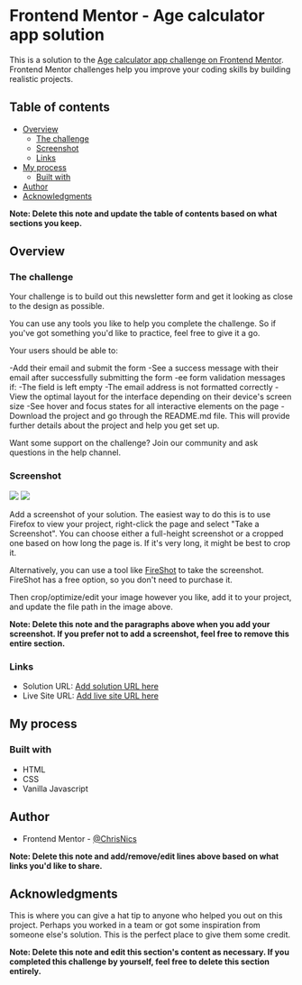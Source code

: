 # Frontend Mentor - Age calculator app solution

This is a solution to the [Age calculator app challenge on Frontend Mentor](https://www.frontendmentor.io/challenges/newsletter-signup-form-with-success-message-3FC1AZbNrv/hub). Frontend Mentor challenges help you improve your coding skills by building realistic projects.

## Table of contents

- [Overview](#overview)
  - [The challenge](#the-challenge)
  - [Screenshot](#screenshot)
  - [Links](#links)
- [My process](#my-process)
  - [Built with](#built-with)
- [Author](#author)
- [Acknowledgments](#acknowledgments)

**Note: Delete this note and update the table of contents based on what sections you keep.**

## Overview

### The challenge

Your challenge is to build out this newsletter form and get it looking as close to the design as possible.

You can use any tools you like to help you complete the challenge. So if you've got something you'd like to practice, feel free to give it a go.

Your users should be able to:

-Add their email and submit the form
-See a success message with their email after successfully submitting the form
-ee form validation messages if:
-The field is left empty
-The email address is not formatted correctly
-View the optimal layout for the interface depending on their device's screen size
-See hover and focus states for all interactive elements on the page
-Download the project and go through the README.md file. This will provide further details about the project and help you get set up.

Want some support on the challenge? Join our community and ask questions in the help channel.

### Screenshot

![](https://res.cloudinary.com/dj6gipxny/image/upload/v1686560267/Screenshot_2023-06-12_at_16-56-42_Frontend_Mentor_Newsletter_sign-up_form_with_success_message_dubvfg.png)
![](https://res.cloudinary.com/dj6gipxny/image/upload/v1686560267/Screenshot_2023-06-12_at_16-56-31_Frontend_Mentor_Newsletter_sign-up_form_with_success_message_tnas1a.png)

Add a screenshot of your solution. The easiest way to do this is to use Firefox to view your project, right-click the page and select "Take a Screenshot". You can choose either a full-height screenshot or a cropped one based on how long the page is. If it's very long, it might be best to crop it.

Alternatively, you can use a tool like [FireShot](https://getfireshot.com/) to take the screenshot. FireShot has a free option, so you don't need to purchase it.

Then crop/optimize/edit your image however you like, add it to your project, and update the file path in the image above.

**Note: Delete this note and the paragraphs above when you add your screenshot. If you prefer not to add a screenshot, feel free to remove this entire section.**

### Links

- Solution URL: [Add solution URL here](https://www.frontendmentor.io/solutions/newsletter-signup-form-with-success-message-WPAv8eQD5F)
- Live Site URL: [Add live site URL here](https://news-letter-sable.vercel.app/)

## My process

### Built with

- HTML
- CSS
- Vanilla Javascript

## Author

- Frontend Mentor - [@ChrisNics](https://www.frontendmentor.io/profile/ChrisNics)

**Note: Delete this note and add/remove/edit lines above based on what links you'd like to share.**

## Acknowledgments

This is where you can give a hat tip to anyone who helped you out on this project. Perhaps you worked in a team or got some inspiration from someone else's solution. This is the perfect place to give them some credit.

**Note: Delete this note and edit this section's content as necessary. If you completed this challenge by yourself, feel free to delete this section entirely.**
